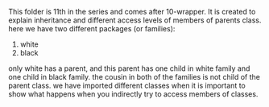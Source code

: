 This folder is 11th in the series and comes after 10-wrapper. It is created to explain inheritance and different access levels of members of parents class. here we have two different packages (or families):

1. white
2. black

only white has a parent, and this parent has one child in white family and one child in black family. the cousin in both of the families is not child of the parent class.
we have imported different classes when it is important to show what happens when you indirectly try to access members of classes.